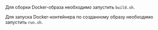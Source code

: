 Для сборки Docker-образа необходимо запустить `build.sh`.

Для запуска Docker-контейнера по созданному образу необходимо запустить `run.sh`.
